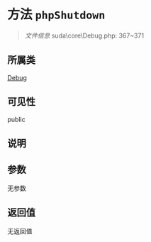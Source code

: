 # 方法 `phpShutdown`

> *文件信息* suda\core\Debug.php: 367~371

## 所属类 

[Debug](../Debug.md)

## 可见性

public

## 说明



## 参数


无参数


## 返回值

无返回值
